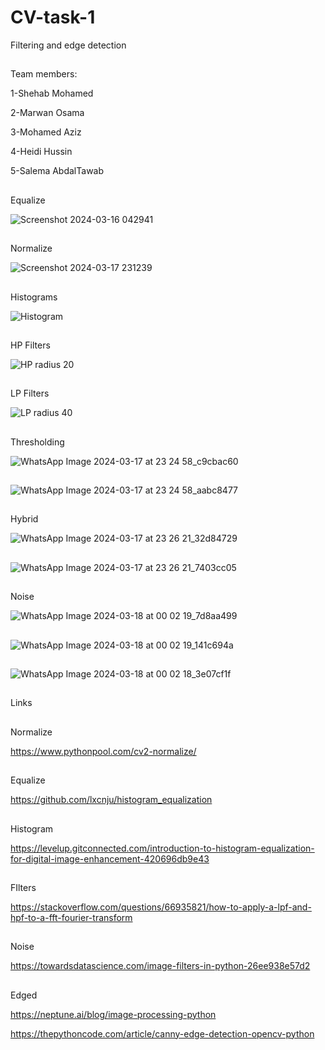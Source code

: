 # CV-task-1
Filtering and edge detection


##
Team members:

1-Shehab Mohamed 

2-Marwan Osama

3-Mohamed Aziz

4-Heidi Hussin

5-Salema AbdalTawab







##

Equalize 

![Screenshot 2024-03-16 042941](https://github.com/Shehab-Hegab/CV-task-1/assets/137138481/a42ff63b-03b3-45a9-9ee0-db379d5b2b5a)

##
Normalize

![Screenshot 2024-03-17 231239](https://github.com/Shehab-Hegab/CV-task-1/assets/137138481/8138f539-dc25-4ab9-b257-7854ae1ac234)



##
Histograms


![Histogram](https://github.com/sbme-tutorials/final_project-database_s23_icu16/assets/137138481/4347c5fc-d18e-4f3b-bc43-262eab4c73f6)

##

HP Filters


![HP radius 20](https://github.com/sbme-tutorials/final_project-database_s23_icu16/assets/137138481/87b2df8f-6727-48ea-8721-ede4d614c737)


##
LP Filters

![LP radius 40](https://github.com/sbme-tutorials/final_project-database_s23_icu16/assets/137138481/b5c0fd12-0946-482f-94b0-a09fedaa6fb9)


##


Thresholding 

![WhatsApp Image 2024-03-17 at 23 24 58_c9cbac60](https://github.com/sbme-tutorials/final_project-database_s23_icu16/assets/137138481/418dd656-eff7-4da6-8a6c-e524ca3b4320)

##

![WhatsApp Image 2024-03-17 at 23 24 58_aabc8477](https://github.com/sbme-tutorials/final_project-database_s23_icu16/assets/137138481/6f336bbd-f1a7-42db-a5c7-e2b4d24665aa)

##
Hybrid


![WhatsApp Image 2024-03-17 at 23 26 21_32d84729](https://github.com/sbme-tutorials/final_project-database_s23_icu16/assets/137138481/be2f20ba-a4ef-4f10-957f-3586eab44838)

##

![WhatsApp Image 2024-03-17 at 23 26 21_7403cc05](https://github.com/Shehab-Hegab/CV-task-1/assets/137138481/1b135769-1142-4ed4-b98a-43484b69f472)


##

Noise 


![WhatsApp Image 2024-03-18 at 00 02 19_7d8aa499](https://github.com/sbme-tutorials/final_project-database_s23_icu16/assets/137138481/ca6298b5-51a3-41ed-b474-286c4ce8b9d3)
##

![WhatsApp Image 2024-03-18 at 00 02 19_141c694a](https://github.com/sbme-tutorials/final_project-database_s23_icu16/assets/137138481/5cc2ea06-ccba-4439-ab5b-53f1012be6b6)

##

![WhatsApp Image 2024-03-18 at 00 02 18_3e07cf1f](https://github.com/sbme-tutorials/final_project-database_s23_icu16/assets/137138481/6f65c6fa-df9b-4067-93a9-dd702aacfb51)


##
Links


##
Normalize

https://www.pythonpool.com/cv2-normalize/


##
Equalize 

https://github.com/lxcnju/histogram_equalization

## 
Histogram 

https://levelup.gitconnected.com/introduction-to-histogram-equalization-for-digital-image-enhancement-420696db9e43

##
FIlters 

https://stackoverflow.com/questions/66935821/how-to-apply-a-lpf-and-hpf-to-a-fft-fourier-transform


## 
Noise 

https://towardsdatascience.com/image-filters-in-python-26ee938e57d2

##
Edged

https://neptune.ai/blog/image-processing-python

https://thepythoncode.com/article/canny-edge-detection-opencv-python
